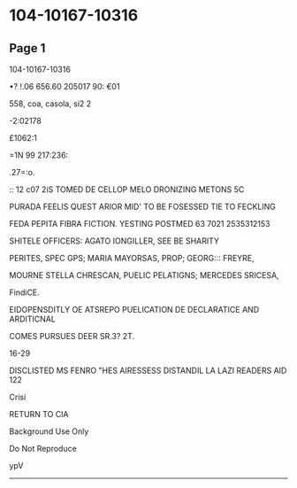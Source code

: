 # 104-10167-10316

## Page 1

104-10167-10316

•? !.06 656.60 205017 90: €01

558, coa, casola, si2 2

-2:02178

£1062:1

=1N 99 217:236:

.27=:o.

:: 12 c07 2iS TOMED DE CELLOP MELO DRONIZING METONS 5C

PURADA FEELIS QUEST ARIOR MID' TO BE FOSESSED TIE TO FECKLING

FEDA PEPITA FIBRA FICTION. YESTING POSTMED 63 7021 2535312153

SHITELE OFFICERS: AGATO IONGILLER, SEE BE SHARITY

PERITES, SPEC GPS; MARIA MAYORSAS, PROP; GEORG::: FREYRE,

MOURNE STELLA CHRESCAN, PUELIC PELATIGNS; MERCEDES SRICESA,

FindiCE.

EIDOPENSDITLY OE ATSREPO PUELICATION DE DECLARATICE AND ARDITICNAL

COMES PURSUES DEER SR.3? 2T.

16-29

DISCLISTED MS FENRO "HES AIRESSESS DISTANDIL LA LAZI READERS AID 122

Crisi

RETURN TO CIA

Background Use Only

Do Not Reproduce

ypV

---

